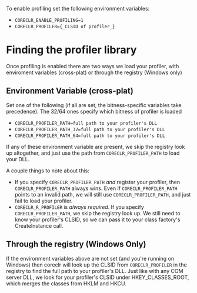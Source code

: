 
To enable profiling set the following environment variables:
- `CORECLR_ENABLE_PROFILING=1`
- `CORECLR_PROFILER={_CLSID of profiler_}`

# Finding the profiler library
Once profiling is enabled there are two ways we load your profiler, with enviroment variables (cross-plat) or through the registry (Windows only)

## Environment Variable (cross-plat)
Set one of the following (if all are set, the bitness-specific variables take precedence). The 32/64 ones specify which bitness of profiler is loaded
- `CORECLR_PROFILER_PATH=full path to your profiler's DLL`
- `CORECLR_PROFILER_PATH_32=full path to your profiler's DLL`
- `CORECLR_PROFILER_PATH_64=full path to your profiler's DLL`

If any of these environment variable are present, we skip the registry look up altogether, and just use the path from `CORECLR_PROFILER_PATH` to load your DLL.

A couple things to note about this:
- If you specify `CORECLR_PROFILER_PATH` _and_ register your profiler, then `CORECLR_PROFILER_PATH` always wins.  Even if `CORECLR_PROFILER_PATH` points to an invalid path, we will still use `CORECLR_PROFILER_PATH`, and just fail to load your profiler.
- `CORECLR_R_PROFILER` is _always required_.  If you specify `CORECLR_PROFILER_PATH`, we skip the registry look up. We still need to know your profiler's CLSID, so we can pass it to your class factory's CreateInstance call.


## Through the registry (Windows Only)
If the environment variables above are not set (and you're running on Windows) then coreclr will look up the CLSID from `CORECLR_PROFILER` in the registry to find the full path to your profiler's DLL.  Just like with any COM server DLL, we look for your profiler's CLSID under HKEY_CLASSES_ROOT, which merges the classes from HKLM and HKCU.
